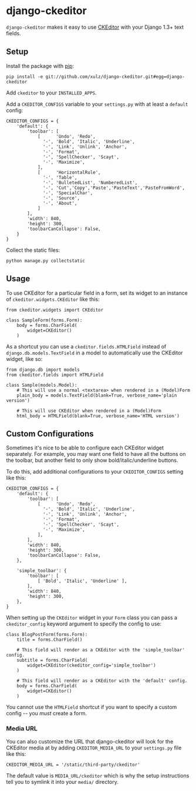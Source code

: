 django-ckeditor
===============

`django-ckeditor` makes it easy to use [CKEditor][] with your Django 1.3+ text
fields.

[CKEditor]: http://ckeditor.com/

Setup
-----

Install the package with [pip][]:

    
    pip install -e git://github.com/xulz/django-ckeditor.git#egg=django-ckeditor

[pip]: http://pip.openplans.org/

Add `ckeditor` to your `INSTALLED_APPS`.

Add a `CKEDITOR_CONFIGS` variable to your `settings.py` with at least a
`default` config:

    CKEDITOR_CONFIGS = {
        'default': {
            'toolbar': [
                [      'Undo', 'Redo',
                  '-', 'Bold', 'Italic', 'Underline',
                  '-', 'Link', 'Unlink', 'Anchor',
                  '-', 'Format',
                  '-', 'SpellChecker', 'Scayt',
                  '-', 'Maximize',
                ],
                [      'HorizontalRule',
                  '-', 'Table',
                  '-', 'BulletedList', 'NumberedList',
                  '-', 'Cut','Copy','Paste','PasteText','PasteFromWord',
                  '-', 'SpecialChar',
                  '-', 'Source',
                  '-', 'About',
                ]
            ],
            'width': 840,
            'height': 300,
            'toolbarCanCollapse': False,
        }
    }

Collect the static files:

    python manage.py collectstatic

Usage
-----

To use CKEditor for a particular field in a form, set its widget to an
instance of `ckeditor.widgets.CKEditor` like this:

    from ckeditor.widgets import CKEditor
    
    class SampleForm(forms.Form):
        body = forms.CharField(
            widget=CKEditor()
        )
    

As a shortcut you can use a `ckeditor.fields.HTMLField` instead of
`django.db.models.TextField` in a model to automatically use the CKEditor
widget, like so:

    from django.db import models
    from ckeditor.fields import HTMLField
    
    class Sample(models.Model):
        # This will use a normal <textarea> when rendered in a (Model)Form
        plain_body = models.TextField(blank=True, verbose_name='plain version')
        
        # This will use CKEditor when rendered in a (Model)Form
        html_body = HTMLField(blank=True, verbose_name='HTML version')

Custom Configurations
---------------------

Sometimes it's nice to be able to configure each CKEditor widget separately.
For example, you may want one field to have all the buttons on the toolbar,
but another field to only show bold/italic/underline buttons.

To do this, add additional configurations to your `CKEDITOR_CONFIGS` setting
like this:

    CKEDITOR_CONFIGS = {
        'default': {
            'toolbar': [
                [      'Undo', 'Redo',
                  '-', 'Bold', 'Italic', 'Underline',
                  '-', 'Link', 'Unlink', 'Anchor',
                  '-', 'Format',
                  '-', 'SpellChecker', 'Scayt',
                  '-', 'Maximize',
                ],
            ],
            'width': 840,
            'height': 300,
            'toolbarCanCollapse': False,
        },
        
        'simple_toolbar': {
            'toolbar': [
                [ 'Bold', 'Italic', 'Underline' ],
            ],
            'width': 840,
            'height': 300,
        },
    }

When setting up the `CKEditor` widget in your `Form` class you can pass a
`ckeditor_config` keyword argument to specify the config to use:

    class BlogPostForm(forms.Form):
        title = forms.CharField()
        
        # This field will render as a CKEditor with the 'simple_toolbar' config.
        subtitle = forms.CharField(
            widget=CKEditor(ckeditor_config='simple_toolbar')
        )
        
        # This field will render as a CKEditor with the 'default' config.
        body = forms.CharField(
            widget=CKEditor()
        )
    

You cannot use the `HTMLField` shortcut if you want to specify a custom config
-- you *must* create a form.

### Media URL

You can also customize the URL that django-ckeditor will look for the CKEditor
media at by adding `CKEDITOR_MEDIA_URL` to your `settings.py` file like this:

    CKEDITOR_MEDIA_URL = '/static/third-party/ckeditor'

The default value is `MEDIA_URL/ckeditor` which is why the setup instructions
tell you to symlink it into your `media/` directory.
